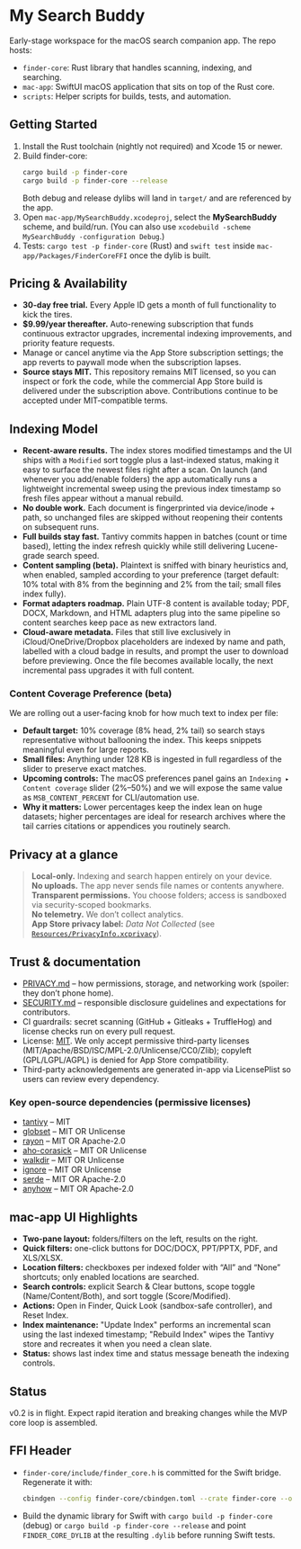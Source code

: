 # My Search Buddy

Early-stage workspace for the macOS search companion app. The repo hosts:

- `finder-core`: Rust library that handles scanning, indexing, and searching.
- `mac-app`: SwiftUI macOS application that sits on top of the Rust core.
- `scripts`: Helper scripts for builds, tests, and automation.

## Getting Started

1. Install the Rust toolchain (nightly not required) and Xcode 15 or newer.
2. Build finder-core:
   ```bash
   cargo build -p finder-core
   cargo build -p finder-core --release
   ```
   Both debug and release dylibs will land in `target/` and are referenced by the app.
3. Open `mac-app/MySearchBuddy.xcodeproj`, select the **MySearchBuddy** scheme, and build/run. (You can also use `xcodebuild -scheme MySearchBuddy -configuration Debug`.)
4. Tests: `cargo test -p finder-core` (Rust) and `swift test` inside `mac-app/Packages/FinderCoreFFI` once the dylib is built.

## Pricing & Availability

- **30-day free trial.** Every Apple ID gets a month of full functionality to kick the tires.
- **$9.99/year thereafter.** Auto-renewing subscription that funds continuous extractor upgrades, incremental indexing improvements, and priority feature requests.
- Manage or cancel anytime via the App Store subscription settings; the app reverts to paywall mode when the subscription lapses.
- **Source stays MIT.** This repository remains MIT licensed, so you can inspect or fork the code, while the commercial App Store build is delivered under the subscription above. Contributions continue to be accepted under MIT-compatible terms.

## Indexing Model

- **Recent-aware results.** The index stores modified timestamps and the UI ships with a `Modified` sort toggle plus a last-indexed status, making it easy to surface the newest files right after a scan. On launch (and whenever you add/enable folders) the app automatically runs a lightweight incremental sweep using the previous index timestamp so fresh files appear without a manual rebuild.
- **No double work.** Each document is fingerprinted via device/inode + path, so unchanged files are skipped without reopening their contents on subsequent runs.
- **Full builds stay fast.** Tantivy commits happen in batches (count or time based), letting the index refresh quickly while still delivering Lucene-grade search speed.
- **Content sampling (beta).** Plaintext is sniffed with binary heuristics and, when enabled, sampled according to your preference (target default: 10% total with 8% from the beginning and 2% from the tail; small files index fully).
- **Format adapters roadmap.** Plain UTF-8 content is available today; PDF, DOCX, Markdown, and HTML adapters plug into the same pipeline so content searches keep pace as new extractors land.
- **Cloud-aware metadata.** Files that still live exclusively in iCloud/OneDrive/Dropbox placeholders are indexed by name and path, labelled with a cloud badge in results, and prompt the user to download before previewing. Once the file becomes available locally, the next incremental pass upgrades it with full content.

### Content Coverage Preference (beta)

We are rolling out a user-facing knob for how much text to index per file:

- **Default target:** 10% coverage (8% head, 2% tail) so search stays representative without ballooning the index. This keeps snippets meaningful even for large reports.
- **Small files:** Anything under 128 KB is ingested in full regardless of the slider to preserve exact matches.
- **Upcoming controls:** The macOS preferences panel gains an `Indexing ▸ Content coverage` slider (2%–50%) and we will expose the same value as `MSB_CONTENT_PERCENT` for CLI/automation use.
- **Why it matters:** Lower percentages keep the index lean on huge datasets; higher percentages are ideal for research archives where the tail carries citations or appendices you routinely search.

## Privacy at a glance

> **Local-only.** Indexing and search happen entirely on your device.  
> **No uploads.** The app never sends file names or contents anywhere.  
> **Transparent permissions.** You choose folders; access is sandboxed via security-scoped bookmarks.  
> **No telemetry.** We don’t collect analytics.  
> **App Store privacy label:** *Data Not Collected* (see [`Resources/PrivacyInfo.xcprivacy`](mac-app/Resources/PrivacyInfo.xcprivacy)).

## Trust & documentation

- [PRIVACY.md](PRIVACY.md) – how permissions, storage, and networking work (spoiler: they don’t phone home).
- [SECURITY.md](SECURITY.md) – responsible disclosure guidelines and expectations for contributors.
- CI guardrails: secret scanning (GitHub + Gitleaks + TruffleHog) and license checks run on every pull request.
- License: [MIT](LICENSE). We only accept permissive third-party licenses (MIT/Apache/BSD/ISC/MPL-2.0/Unlicense/CC0/Zlib); copyleft (GPL/LGPL/AGPL) is denied for App Store compatibility.
- Third-party acknowledgements are generated in-app via LicensePlist so users can review every dependency.

### Key open-source dependencies (permissive licenses)

- [tantivy](https://crates.io/crates/tantivy) – MIT
- [globset](https://crates.io/crates/globset) – MIT OR Unlicense
- [rayon](https://crates.io/crates/rayon) – MIT OR Apache-2.0
- [aho-corasick](https://crates.io/crates/aho-corasick) – MIT OR Unlicense
- [walkdir](https://crates.io/crates/walkdir) – MIT OR Unlicense
- [ignore](https://crates.io/crates/ignore) – MIT OR Unlicense
- [serde](https://crates.io/crates/serde) – MIT OR Apache-2.0
- [anyhow](https://crates.io/crates/anyhow) – MIT OR Apache-2.0

## mac-app UI Highlights

- **Two-pane layout:** folders/filters on the left, results on the right.
- **Quick filters:** one-click buttons for DOC/DOCX, PPT/PPTX, PDF, and XLS/XLSX.
- **Location filters:** checkboxes per indexed folder with “All” and “None” shortcuts; only enabled locations are searched.
- **Search controls:** explicit Search & Clear buttons, scope toggle (Name/Content/Both), and sort toggle (Score/Modified).
- **Actions:** Open in Finder, Quick Look (sandbox-safe controller), and Reset Index.
- **Index maintenance:** "Update Index" performs an incremental scan using the last indexed timestamp; "Rebuild Index" wipes the Tantivy store and recreates it when you need a clean slate.
- **Status:** shows last index time and status message beneath the indexing controls.

## Status

v0.2 is in flight. Expect rapid iteration and breaking changes while the MVP core loop is assembled.

## FFI Header

- `finder-core/include/finder_core.h` is committed for the Swift bridge. Regenerate it with:
  ```bash
  cbindgen --config finder-core/cbindgen.toml --crate finder-core --output finder-core/include/finder_core.h
  ```
- Build the dynamic library for Swift with `cargo build -p finder-core` (debug) or `cargo build -p finder-core --release` and point `FINDER_CORE_DYLIB` at the resulting `.dylib` before running Swift tests.
